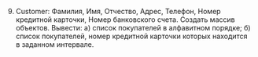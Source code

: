 9.	Customer: Фамилия, Имя, Отчество, Адрес, Телефон, Номер кредитной карточки, Номер банковского счета. Создать массив объектов. Вывести: 
а) список покупателей в алфавитном порядке; 
б) список покупателей, номер кредитной карточки которых находится в заданном интервале. 
